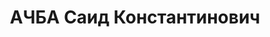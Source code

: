 ---
title: АЧБА Саид Константинович
description: 'Род. в 1908. Род занятий: бывший старший агроном табачного управления
  Наркомзема ГССР.

  Осужден Тройкой при НКВД ГССР 13.11.1937. Мера наказания: расстрел с конфискацией
  личного имущества. Дата расстрела: 14.11.1937'
---